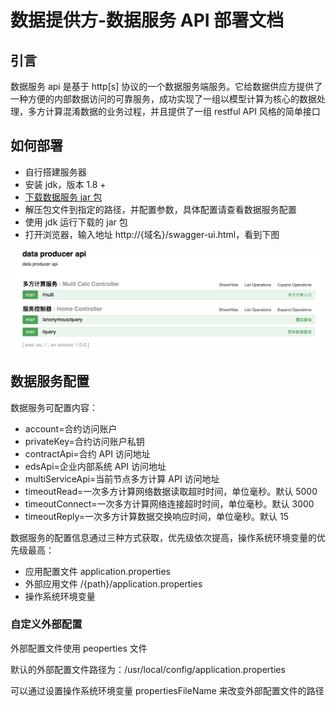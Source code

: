 # 数据提供方-数据服务 API 部署文档

## 引言

数据服务 api 是基于 http[s] 协议的一个数据服务端服务。它给数据供应方提供了一种方便的内部数据访问的可靠服务，成功实现了一组以模型计算为核心的数据处理，多方计算混淆数据的业务过程，并且提供了一组 restful API 风格的简单接口

## 如何部署

* 自行搭建服务器
* 安装 jdk，版本 1.8 +
* [下载数据服务 jar 包](https://github.com/unitedata-org-public/UD-Release/blob/master/ud-data-producer)
* 解压包文件到指定的路径，并配置参数，具体配置请查看数据服务配置
* 使用 jdk 运行下载的 jar 包
* 打开浏览器，输入地址 http://{域名}/swagger-ui.html，看到下图

![WX20180807-172916_2x](WX20180830-162713@2x.png)

## 数据服务配置

数据服务可配置内容：

* account=合约访问账户
* privateKey=合约访问账户私钥
* contractApi=合约 API 访问地址
* edsApi=企业内部系统 API 访问地址
* multiServiceApi=当前节点多方计算 API 访问地址
* timeoutRead=一次多方计算网络数据读取超时时间，单位毫秒。默认 5000
* timeoutConnect=一次多方计算网络连接超时时间，单位毫秒。默认 3000
* timeoutReply=一次多方计算数据交换响应时间，单位毫秒。默认 15

数据服务的配置信息通过三种方式获取，优先级依次提高，操作系统环境变量的优先级最高：

* 应用配置文件 application.properties
* 外部应用文件 /{path}/application.properties
* 操作系统环境变量

### 自定义外部配置

外部配置文件使用 peoperties 文件

默认的外部配置文件路径为：/usr/local/config/application.properties

可以通过设置操作系统环境变量 propertiesFileName 来改变外部配置文件的路径
